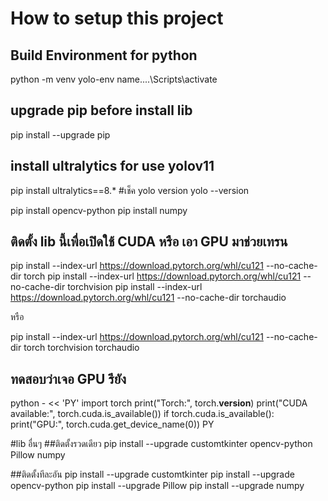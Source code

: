 # How to setup this project
## Build Environment for python
python -m venv yolo-env
name....\Scripts\activate

## upgrade pip before install lib
pip install --upgrade pip
## install ultralytics for use yolov11
pip install ultralytics==8.*
#เช็ค yolo version
yolo --version

pip install opencv-python
pip install numpy

## ติดตั้ง lib นี้เพื่อเปิดใช้ CUDA หรือ เอา GPU มาช่วยเทรน
pip install --index-url https://download.pytorch.org/whl/cu121 --no-cache-dir torch
pip install --index-url https://download.pytorch.org/whl/cu121 --no-cache-dir torchvision
pip install --index-url https://download.pytorch.org/whl/cu121 --no-cache-dir torchaudio

หรือ

pip install --index-url https://download.pytorch.org/whl/cu121 --no-cache-dir torch torchvision torchaudio


## ทดสอบว่าเจอ GPU รึยัง
python - << 'PY'
import torch
print("Torch:", torch.__version__)
print("CUDA available:", torch.cuda.is_available())
if torch.cuda.is_available():
    print("GPU:", torch.cuda.get_device_name(0))
PY

#lib อื่นๆ
##ติดตั้งรวดเดียว
pip install --upgrade customtkinter opencv-python Pillow numpy

##ติดตั้งทีละอัน
pip install --upgrade customtkinter
pip install --upgrade opencv-python
pip install --upgrade Pillow
pip install --upgrade numpy
